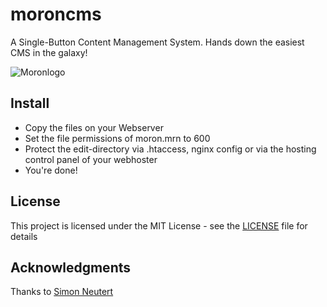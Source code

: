 # moroncms

A Single-Button Content Management System. Hands down the easiest CMS in the galaxy!

![Moronlogo](https://rabocalypse.github.io/moroncms/img/ogmoron.jpg)

## Install

* Copy the files on your Webserver
* Set the file permissions of moron.mrn to 600
* Protect the edit-directory via .htaccess, nginx config or via the hosting control panel of your webhoster
* You're done!

## License

This project is licensed under the MIT License - see the [LICENSE](LICENSE) file for details

## Acknowledgments

Thanks to [Simon Neutert](https://github.com/simonneutert)
